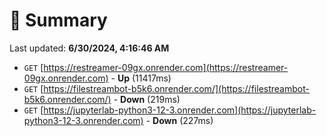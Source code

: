 # 📖 Summary
Last updated: **6/30/2024, 4:16:46 AM**

- `GET` [https://restreamer-09gx.onrender.com](https://restreamer-09gx.onrender.com) - **Up** (11417ms)
- `GET` [https://filestreambot-b5k6.onrender.com/](https://filestreambot-b5k6.onrender.com/) - **Down** (219ms)
- `GET` [https://jupyterlab-python3-12-3.onrender.com](https://jupyterlab-python3-12-3.onrender.com) - **Down** (227ms)
